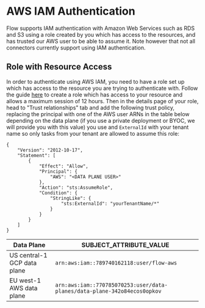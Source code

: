 # AWS IAM Authentication

Flow supports IAM authentication with Amazon Web Services such as RDS and S3 using a role created by you which has access to the resources, and has trusted our AWS user to be able to assume it. Note however that not all connectors currently support using IAM authentication.

## Role with Resource Access

In order to authenticate using AWS IAM, you need to have a role set up which has access to the resource you are trying to authenticate with. Follow the guide [here](https://docs.aws.amazon.com/IAM/latest/UserGuide/id_roles_create.html) to create a role which has access to your resource and allows a maximum session of 12 hours. Then in the details page of your role, head to "Trust relationships" tab and add the following trust policy, replacing the principal with one of the AWS user ARNs in the table below depending on the data plane (if you use a private deployment or BYOC, we will provide you with this value) you use and `ExternalId` with your tenant name so only tasks from your tenant are allowed to assume this role:

```
{
    "Version": "2012-10-17",
    "Statement": [
        {
            "Effect": "Allow",
            "Principal": {
                "AWS": "<DATA PLANE USER>"
            },
            "Action": "sts:AssumeRole",
            "Condition": {
                "StringLike": {
                    "sts:ExternalId": "yourTenantName/*"
                }
            }
        }
    ]
}
```

| Data Plane | SUBJECT_ATTRIBUTE_VALUE |
|---|---|
| US central-1 GCP data plane | `arn:aws:iam::789740162118:user/flow-aws` |
| EU west-1 AWS data plane | `arn:aws:iam::770785070253:user/data-planes/data-plane-342o84ecos0opkov` |
